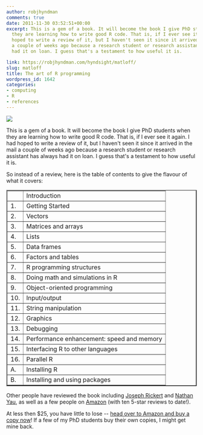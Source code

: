 ```yaml
---
author: robjhyndman
comments: true
date: 2011-11-30 03:52:51+00:00
excerpt: This is a gem of a book. It will become the book I give PhD students when
  they are learning how to write good R code. That is, if I ever see it again. I had
  hoped to write a review of it, but I haven't seen it since it arrived in the mail
  a couple of weeks ago because a research student or research assistant has always
  had it on loan. I guess that's a testament to how useful it is.

link: https://robjhyndman.com/hyndsight/matloff/
slug: matloff
title: The art of R programming
wordpress_id: 1642
categories:
- computing
- R
- references
---
```


[![](http://nostarch.com/sites/default/files/imagecache/product_full/R_cvr_front.png)](http://www.amazon.com/gp/product/1593273843/ref=as_li_ss_tl?ie=UTF8&tag=prorobjhyn-20&linkCode=as2&camp=217145&creative=399373&creativeASIN=1593273843)

This is a gem of a book. It will become the book I give PhD students when they are learning how to write good R code. That is, if I ever see it again. I had hoped to write a review of it, but I haven't seen it since it arrived in the mail a couple of weeks ago because a research student or research assistant has always had it on loan. I guess that's a testament to how useful it is.<!-- more -->

So instead of a review, here is the table of contents to give the flavour of what it covers:

<table border="2" >
<tr >
<td >
</td>
<td >Introduction
</td></tr>
<tr >
<td >1.
</td>
<td >Getting Started
</td></tr>
<tr >
<td >2.
</td>
<td >Vectors
</td></tr>
<tr >
<td >3.
</td>
<td >Matrices and arrays
</td></tr>
<tr >
<td >4.
</td>
<td >Lists
</td></tr>
<tr >
<td >5.
</td>
<td >Data frames
</td></tr>
<tr >
<td >6.
</td>
<td >Factors and tables
</td></tr>
<tr >
<td >7.
</td>
<td >R programming structures
</td></tr>
<tr >
<td >8.
</td>
<td >Doing math and simulations in R
</td></tr>
<tr >
<td >9.
</td>
<td >Object-oriented programming
</td></tr>
<tr >
<td >10.
</td>
<td >Input/output
</td></tr>
<tr >
<td >11.
</td>
<td >String manipulation
</td></tr>
<tr >
<td >12.
</td>
<td >Graphics
</td></tr>
<tr >
<td >13.
</td>
<td >Debugging
</td></tr>
<tr >
<td >14.
</td>
<td >Performance enhancement: speed and memory
</td></tr>
<tr >
<td >15.
</td>
<td >Interfacing R to other languages
</td></tr>
<tr >
<td >16.
</td>
<td >Parallel R
</td></tr>
<tr >
<td >A.
</td>
<td >Installing R
</td></tr>
<tr >
<td >B.
</td>
<td >Installing and using packages
</td></tr>
</table>

Other people have reviewed the book including [Joseph Rickert](http://blog.revolutionanalytics.com/2011/11/review-of-the-art-of-r-programming-by-norman-matloff.html) and [Nathan Yau](http://flowingdata.com/2011/11/16/book-the-art-of-r-programming/), as well as a few people on [Amazon](http://www.amazon.com/review/1593273843?ie=UTF8&ref_=cm_cr_dp_all_summary&showViewpoints=1&sortBy=bySubmissionDateDescending&_encoding=UTF8&tag=prorobjhyn-20&linkCode=ur2&camp=1789&creative=390957) (with ten 5-star reviews to date!).

At less then $25, you have little to lose -- [head over to Amazon and buy a copy now](http://www.amazon.com/gp/product/1593273843/ref=as_li_ss_tl?ie=UTF8&tag=prorobjhyn-20&linkCode=as2&camp=217145&creative=399373&creativeASIN=1593273843)! If a few of my PhD students buy their own copies, I might get mine back.


